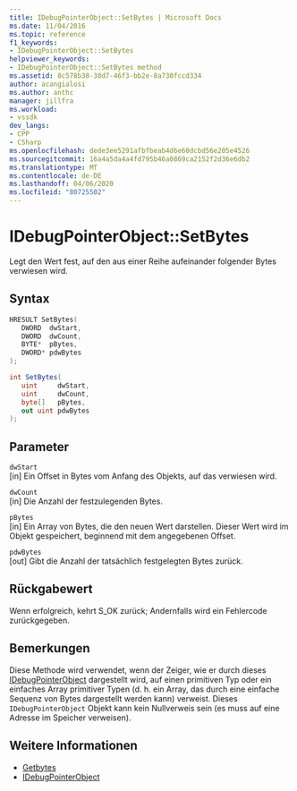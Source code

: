 ```yaml
---
title: IDebugPointerObject::SetBytes | Microsoft Docs
ms.date: 11/04/2016
ms.topic: reference
f1_keywords:
- IDebugPointerObject::SetBytes
helpviewer_keywords:
- IDebugPointerObject::SetBytes method
ms.assetid: 8c578b38-38d7-46f3-bb2e-8a730fccd334
author: acangialosi
ms.author: anthc
manager: jillfra
ms.workload:
- vssdk
dev_langs:
- CPP
- CSharp
ms.openlocfilehash: dede3ee5291afbfbeab4d6e60dcbd56e205e4526
ms.sourcegitcommit: 16a4a5da4a4fd795b46a0869ca2152f2d36e6db2
ms.translationtype: MT
ms.contentlocale: de-DE
ms.lasthandoff: 04/06/2020
ms.locfileid: "80725502"
---
```

# <a name="idebugpointerobjectsetbytes"></a>IDebugPointerObject::SetBytes
Legt den Wert fest, auf den aus einer Reihe aufeinander folgender Bytes verwiesen wird.

## <a name="syntax"></a>Syntax

```cpp
HRESULT SetBytes( 
   DWORD  dwStart,
   DWORD  dwCount,
   BYTE*  pBytes,
   DWORD* pdwBytes
);
```

```csharp
int SetBytes(
   uint     dwStart,
   uint     dwCount,
   byte[]   pBytes,
   out uint pdwBytes
);
```

## <a name="parameters"></a>Parameter
`dwStart`\
[in] Ein Offset in Bytes vom Anfang des Objekts, auf das verwiesen wird.

`dwCount`\
[in] Die Anzahl der festzulegenden Bytes.

`pBytes`\
[in] Ein Array von Bytes, die den neuen Wert darstellen. Dieser Wert wird im Objekt gespeichert, beginnend mit dem angegebenen Offset.

`pdwBytes`\
[out] Gibt die Anzahl der tatsächlich festgelegten Bytes zurück.

## <a name="return-value"></a>Rückgabewert
 Wenn erfolgreich, kehrt S_OK zurück; Andernfalls wird ein Fehlercode zurückgegeben.

## <a name="remarks"></a>Bemerkungen
 Diese Methode wird verwendet, wenn der Zeiger, wie er durch dieses [IDebugPointerObject](../../../extensibility/debugger/reference/idebugpointerobject.md) dargestellt wird, auf einen primitiven Typ oder ein einfaches Array primitiver Typen (d. h. ein Array, das durch eine einfache Sequenz von Bytes dargestellt werden kann) verweist. Dieses `IDebugPointerObject` Objekt kann kein Nullverweis sein (es muss auf eine Adresse im Speicher verweisen).

## <a name="see-also"></a>Weitere Informationen
- [Getbytes](../../../extensibility/debugger/reference/idebugpointerobject-getbytes.md)
- [IDebugPointerObject](../../../extensibility/debugger/reference/idebugpointerobject.md)
